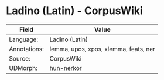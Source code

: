 # Ladino (Latin) - CorpusWiki

| Field | Value |
| ---- | ---- |
| Language: |  Ladino (Latin) |
| Annotations: | lemma, upos, xpos, xlemma, feats, ner |
| Source: | CorpusWiki |
| UDMorph: | [hun-nerkor](https://lindat.mff.cuni.cz/services/teitok-live/udmorph/lad-lat-corpuswiki/) |
